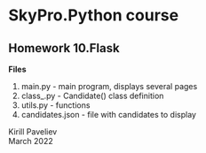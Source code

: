 # SkyPro.Python course
## Homework 10.Flask

**Files**
1. main.py - main program, displays several pages
2. class_.py - Candidate() class definition
3. utils.py - functions
4. candidates.json - file with candidates to display

Kirill Paveliev\
March 2022


